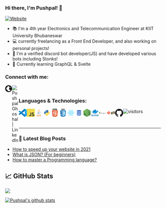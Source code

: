 ### Hi there, I'm Pushpal! 👋

[![Website](https://img.shields.io/website?label=pushpalghoshal.com&style=for-the-badge&url=https%3A%2F%2Fcodestackr.com)](https://pushpal-ghoshal.vercel.app)

- 📚 I'm a 4th year Electronics and Telecommunication Engineer at KIIT University Bhubaneswar
- 💻 currently freelancing as a Front End Developer, and also working on personal projects!
- 🤖 I'm a verified discord bot developer(JS) and have developed various bots including Stonks!
- 🤔 Currently learning GraphQL & Svelte

### Connect with me:

[<img align="left" alt="pushpalghoshal.com" width="22px" src="https://raw.githubusercontent.com/iconic/open-iconic/master/svg/globe.svg" />][website]
[<img align="left" alt="PushpalGhoshal | LinkedIn" width="22px" src="https://cdn.jsdelivr.net/npm/simple-icons@v3/icons/linkedin.svg" />][linkedin]

<br />



### Languages & Technologies:
<img align="left" alt="Visual Studio Code" width="26px" src="https://raw.githubusercontent.com/github/explore/80688e429a7d4ef2fca1e82350fe8e3517d3494d/topics/visual-studio-code/visual-studio-code.png" />
<img align="left" alt="JavaScript" width="26px" src="https://raw.githubusercontent.com/github/explore/80688e429a7d4ef2fca1e82350fe8e3517d3494d/topics/javascript/javascript.png" />
<img align="left" alt="Java" width="26px" src="https://raw.githubusercontent.com/github/explore/80688e429a7d4ef2fca1e82350fe8e3517d3494d/topics/java/java.png" />
<img align="left" alt="Python" width="26px" src="https://raw.githubusercontent.com/github/explore/80688e429a7d4ef2fca1e82350fe8e3517d3494d/topics/python/python.png" />
<img align="left" alt="HTML5" width="26px" src="https://raw.githubusercontent.com/github/explore/80688e429a7d4ef2fca1e82350fe8e3517d3494d/topics/html/html.png" />
<img align="left" alt="CSS3" width="26px" src="https://raw.githubusercontent.com/github/explore/80688e429a7d4ef2fca1e82350fe8e3517d3494d/topics/css/css.png" />
<img align="left" alt="React" width="26px" src="https://raw.githubusercontent.com/github/explore/80688e429a7d4ef2fca1e82350fe8e3517d3494d/topics/react/react.png" />
<img align="left" alt="SQL" width="26px" src="https://raw.githubusercontent.com/github/explore/80688e429a7d4ef2fca1e82350fe8e3517d3494d/topics/sql/sql.png" />
<img align="left" alt="Node.js" width="26px" src="https://raw.githubusercontent.com/github/explore/80688e429a7d4ef2fca1e82350fe8e3517d3494d/topics/nodejs/nodejs.png" />
<img align="left" alt="Docker" width="26px" src="https://raw.githubusercontent.com/github/explore/80688e429a7d4ef2fca1e82350fe8e3517d3494d/topics/docker/docker.png" />
<img align="left" alt="MongoDB" width="26px" src="https://raw.githubusercontent.com/github/explore/80688e429a7d4ef2fca1e82350fe8e3517d3494d/topics/mongodb/mongodb.png" />
<img align="left" alt="Git" width="26px" src="https://raw.githubusercontent.com/github/explore/80688e429a7d4ef2fca1e82350fe8e3517d3494d/topics/git/git.png" />
<img align="left" alt="GitHub" width="26px" src="https://raw.githubusercontent.com/github/explore/78df643247d429f6cc873026c0622819ad797942/topics/github/github.png" />

![visitors](https://visitor-badge.glitch.me/badge?page_id=Titan.visitor-badge)

<br>

---

### 📕 Latest Blog Posts

<!-- BLOG-POST-LIST:START -->
- [How to speed up your website in 2021](https://pushpal-ghoshal.medium.com/how-to-speed-up-your-website-in-2021-6f4f8b88f6a3)
- [What is JSON? (For beginners)](https://pushpal-ghoshal.medium.com/what-is-json-for-beginners-377ea5eaee14)
- [How to master a Programming language?](https://pushpal-ghoshal.medium.com/how-to-master-a-programming-language-aee254e3219d)

## 📈 GitHub Stats

<a href="https://github.com/Atomized-titan">
    <img align="center" src="https://github-readme-stats.vercel.app/api/top-langs/?username=Atomized-titan&langs_count=10&theme=vue&layout=compact" />
</a>

[![Pushpal's github stats](https://github-readme-stats.vercel.app/api?username=Atomized-titan)](https://github.com/anuraghazra/github-readme-stats)

[website]: https://pushpalghoshal.com
[linkedin]: https://www.linkedin.com/in/pushpal-ghoshal-093347156/


